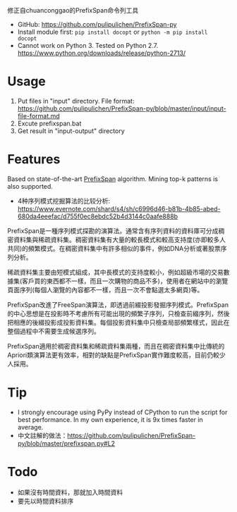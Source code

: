 修正自chuanconggao的PrefixSpan命令列工具

- GitHub: https://github.com/pulipulichen/PrefixSpan-py
- Install module first: `pip install docopt` or `python -m pip install docopt`
- Cannot work on Python 3. Tested on Python 2.7. https://www.python.org/downloads/release/python-2713/

# Usage
1. Put files in "input" directory. File format: https://github.com/pulipulichen/PrefixSpan-py/blob/master/input/input-file-format.md
2. Excute prefixspan.bat
3. Get result in "input-output" directory

# Features
Based on state-of-the-art [PrefixSpan](http://www.cs.sfu.ca/~jpei/publications/span.pdf) algorithm.
Mining top-k patterns is also supported.

- 4种序列模式挖掘算法的比较分析: https://www.evernote.com/shard/s4/sh/c6996d46-b81b-4b85-abed-680da4eeefac/d755f0ec8ebdc52b4d3144c0aafe888b

PrefixSpan是一種序列模式探勘的演算法。通常含有序列資料的資料庫可分成稠密資料集與稀疏資料集。稠密資料集有大量的較長模式和較高支持度(亦即較多人共同)的頻繁模式。在稠密資料集中有許多相似的事件，例如DNA分析或著股票序列分析。

稀疏資料集主要由短模式組成，其中長模式的支持度較小，例如超級市場的交易數據集(客戶買的東西都不一樣，而且一次購物的商品不多)，使用者在網站中的瀏覽頁面序列(每個人瀏覽的內容都不一樣，而且一次不會點選太多網頁)等。

PrefixSpan改進了FreeSpan演算法，即透過前綴投影發掘序列模式。PrefixSpan的中心思想是在投影時不考慮所有可能出現的頻繁子序列，只檢查前綴序列，然後把相應的後綴投影成投影資料集。每個投影資料集中只檢查局部頻繁樣式，因此在整個過程中不需要生成候選序列。

PrefixSpan適用於稠密資料集和稀疏資料集兩種，而且在稠密資料集中比傳統的Apriori類演算法更有效率，相對的缺點是PrefixSpan實作難度較高，目前仍較少人採用。

# Tip
- I strongly encourage using PyPy instead of CPython to run the script for best performance. In my own experience, it is 9x times faster in average.
- 中文註解的做法：https://github.com/pulipulichen/PrefixSpan-py/blob/master/prefixspan.py#L2

# Todo
- 如果沒有時間資料，那就加入時間資料
- 要先以時間資料排序

